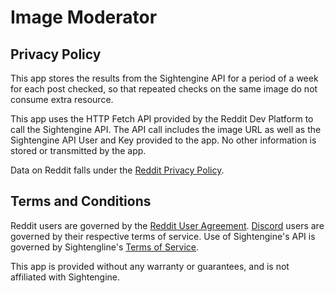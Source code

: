 
# Image Moderator

## Privacy Policy

This app stores the results from the Sightengine API for a period of a week for each post checked, so that repeated checks on the same image do not consume extra resource.

This app uses the HTTP Fetch API provided by the Reddit Dev Platform to call the Sightengine API. The API call includes the image URL as well as the Sightengine API User and Key provided to the app. No other information is stored or transmitted by the app.

Data on Reddit falls under the [Reddit Privacy Policy](https://www.reddit.com/policies/privacy-policy).

## Terms and Conditions

Reddit users are governed by the [Reddit User Agreement](https://www.redditinc.com/policies/user-agreement). [Discord](https://discord.com/terms) users are governed by their respective terms of service. Use of Sightengine's API is governed by Sightengline's [Terms of Service](https://sightengine.com/policies/terms).

This app is provided without any warranty or guarantees, and is not affiliated with Sightengine.
